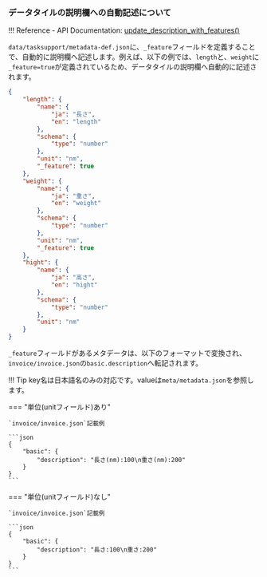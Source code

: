 ### データタイルの説明欄への自動記述について

!!! Reference
    - API Documentation: [update_description_with_features()](rdetoolkit/invoicefile/update_description_with_features)

`data/tasksupport/metadata-def.json`に、`_feature`フィールドを定義することで、自動的に説明欄へ記述します。例えば、以下の例では、`length`と、`weight`に`_feature=true`が定義されているため、データタイルの説明欄へ自動的に記述されます。

```json
{
    "length": {
        "name": {
            "ja": "長さ",
            "en": "length"
        },
        "schema": {
            "type": "number"
        },
        "unit": "nm",
        "_feature": true
    },
    "weight": {
        "name": {
            "ja": "重さ",
            "en": "weight"
        },
        "schema": {
            "type": "number"
        },
        "unit": "nm",
        "_feature": true
    },
    "hight": {
        "name": {
            "ja": "高さ",
            "en": "hight"
        },
        "schema": {
            "type": "number"
        },
        "unit": "nm"
    }
}
```

`_feature`フィールドがあるメタデータは、以下のフォーマットで変換され、`invoice/invoice.json`の`basic.description`へ転記されます。

!!! Tip
    key名は日本語名のみの対応です。valueは`meta/metadata.json`を参照します。

=== "単位(unitフィールド)あり"

    `invoice/invoice.json`記載例

    ```json
    {
        "basic": {
            "description": "長さ(nm):100\n重さ(nm):200"
        }
    }
    ```

=== "単位(unitフィールド)なし"

    `invoice/invoice.json`記載例

    ```json
    {
        "basic": {
            "description": "長さ:100\n重さ:200"
        }
    }
    ```
